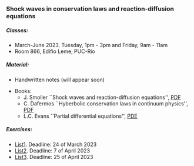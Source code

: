 ### Shock waves in conservation laws and reaction-diffusion equations

##### Classes: 
- March-June 2023. Tuesday, 1pm - 3pm and Friday, 9am - 11am
- Room 866, Edifio Leme, PUC-Rio

##### Material: 
- Handwritten notes (will appear soon)
+ Books: 
    + J. Smoller ``Shock waves and reaction-diffusion equations'', [PDF](Smoller.pdf)
    + C. Dafermos ``Hyberbolic conservation laws in continuum physics'', [PDF](Dafermos.pdf)
    + L.C. Evans ``Partial differential equations'', [PDE](Evans-PDE.pdf)

##### Exercises:
- [List1](Ex1.pdf). Deadline: 24 of March 2023
- [List2](Ex2.pdf). Deadline: 7 of April 2023
- [List3](Ex3.pdf). Deadline: 25 of April 2023